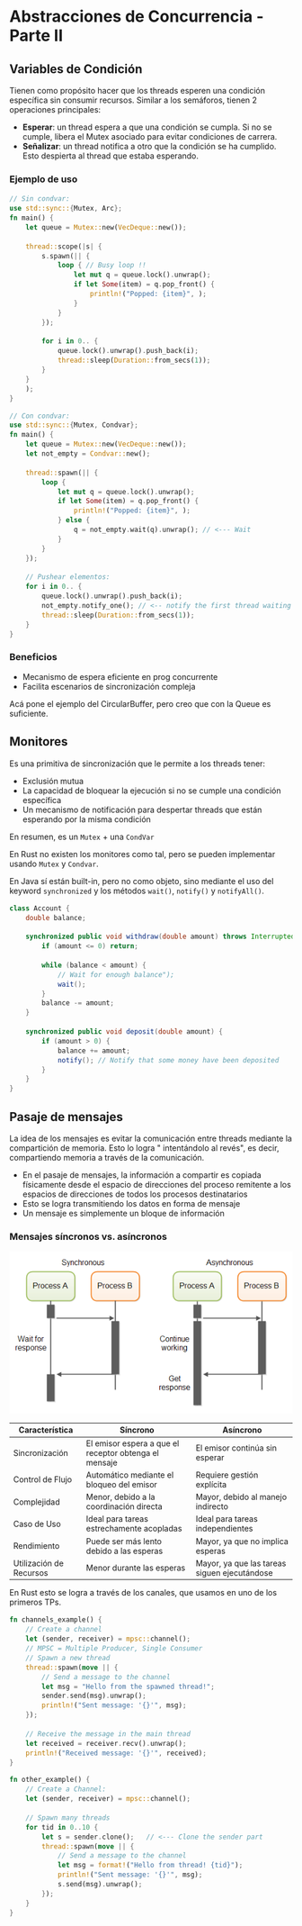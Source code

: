 # Abstracciones de Concurrencia - Parte II

## Variables de Condición

Tienen como propósito hacer que los threads esperen una condición específica sin consumir recursos.
Similar a los semáforos, tienen 2 operaciones principales:

- **Esperar**: un thread espera a que una condición se cumpla. Si no se cumple, libera el Mutex asociado para evitar
  condiciones de carrera.
- **Señalizar**: un thread notifica a otro que la condición se ha cumplido. Esto despierta al thread que estaba
  esperando.

### Ejemplo de uso

```rust
// Sin condvar:
use std::sync::{Mutex, Arc};
fn main() {
    let queue = Mutex::new(VecDeque::new());

    thread::scope(|s| {
        s.spawn(|| {
            loop { // Busy loop !!
                let mut q = queue.lock().unwrap();
                if let Some(item) = q.pop_front() {
                    println!("Popped: {item}", );
                }
            }
        });

        for i in 0.. {
            queue.lock().unwrap().push_back(i);
            thread::sleep(Duration::from_secs(1));
        }
    }
    );
}
```

```rust
// Con condvar:
use std::sync::{Mutex, Condvar};
fn main() {
    let queue = Mutex::new(VecDeque::new());
    let not_empty = Condvar::new();

    thread::spawn(|| {
        loop {
            let mut q = queue.lock().unwrap();
            if let Some(item) = q.pop_front() {
                println!("Popped: {item}", );
            } else {
                q = not_empty.wait(q).unwrap(); // <--- Wait
            }
        }
    });

    // Pushear elementos:
    for i in 0.. {
        queue.lock().unwrap().push_back(i);
        not_empty.notify_one(); // <-- notify the first thread waiting
        thread::sleep(Duration::from_secs(1));
    }
}
```

### Beneficios

- Mecanismo de espera eficiente en prog concurrente
- Facilita escenarios de sincronización compleja

Acá pone el ejemplo del CircularBuffer, pero creo que con la Queue es suficiente.

## Monitores

Es una primitiva de sincronización que le permite a los threads tener:

- Exclusión mutua
- La capacidad de bloquear la ejecución si no se cumple una condición específica
- Un mecanismo de notificación para despertar threads que están esperando por la misma condición

En resumen, es un `Mutex` + una `CondVar`

En Rust no existen los monitores como tal, pero se pueden implementar usando `Mutex` y `Condvar`.

En Java sí están built-in, pero no como objeto, sino mediante el uso del keyword `synchronized` y los métodos `wait()`,
`notify()` y `notifyAll()`.

```java
class Account {
    double balance;

    synchronized public void withdraw(double amount) throws InterruptedException {
        if (amount <= 0) return;

        while (balance < amount) {
            // Wait for enough balance");
            wait();
        }
        balance -= amount;
    }

    synchronized public void deposit(double amount) {
        if (amount > 0) {
            balance += amount;
            notify(); // Notify that some money have been deposited
        }
    }
}
```

## Pasaje de mensajes

La idea de los mensajes es evitar la comunicación entre threads mediante la compartición de memoria. Esto lo logra "
intentándolo al revés", es decir, compartiendo memoria a través de la comunicación.

- En el pasaje de mensajes, la información a compartir es copiada físicamente desde el espacio de direcciones del
  proceso remitente a los espacios de direcciones de todos los procesos destinatarios
- Esto se logra transmitiendo los datos en forma de mensaje
- Un mensaje es simplemente un bloque de información

### Mensajes síncronos vs. asíncronos

![img.png](messages.png)

| Característica          | Síncrono                                              | Asíncrono                                    |
|-------------------------|-------------------------------------------------------|----------------------------------------------|
| Sincronización          | El emisor espera a que el receptor obtenga el mensaje | El emisor continúa sin esperar               |
| Control de Flujo        | Automático mediante el bloqueo del emisor             | Requiere gestión explícita                   |
| Complejidad             | Menor, debido a la coordinación directa               | Mayor, debido al manejo indirecto            |
| Caso de Uso             | Ideal para tareas estrechamente acopladas             | Ideal para tareas independientes             |
| Rendimiento             | Puede ser más lento debido a las esperas              | Mayor, ya que no implica esperas             |
| Utilización de Recursos | Menor durante las esperas                             | Mayor, ya que las tareas siguen ejecutándose |

En Rust esto se logra a través de los canales, que usamos en uno de los primeros TPs.

```rust
fn channels_example() {
    // Create a channel
    let (sender, receiver) = mpsc::channel();
    // MPSC = Multiple Producer, Single Consumer
    // Spawn a new thread
    thread::spawn(move || {
        // Send a message to the channel
        let msg = "Hello from the spawned thread!";
        sender.send(msg).unwrap();
        println!("Sent message: '{}'", msg);
    });

    // Receive the message in the main thread
    let received = receiver.recv().unwrap();
    println!("Received message: '{}'", received);
}
```

```rust
fn other_example() {
    // Create a Channel:
    let (sender, receiver) = mpsc::channel();

    // Spawn many threads
    for tid in 0..10 {
        let s = sender.clone();   // <--- Clone the sender part
        thread::spawn(move || {
            // Send a message to the channel
            let msg = format!("Hello from thread! {tid}");
            println!("Sent message: '{}'", msg);
            s.send(msg).unwrap();
        });
    }
}
```
